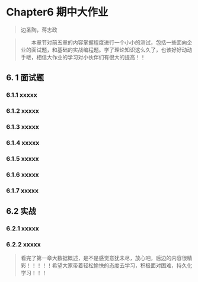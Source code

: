 # Chapter6 期中大作业

> 边圣陶，蒋志政

> &emsp;&emsp;本章节对前五章的内容掌握程度进行一个小小的测试，包括一些面向企业的面试题，和基础的实战编程题。学了理论知识这么久了，也该好好动动手喽，相信大作业的学习对小伙伴们有很大的提高！！

## 6. 1 面试题

### 6.1.1 xxxxx



### 6.1.2 xxxxx



### 6.1.3 xxxxx



### 6.1.4 xxxxx



### 6.1.5 xxxxx



### 6.1.6 xxxxx



### 6.1.7 xxxxx





## 6.2 实战

### 6.2.1 xxxxx



### 6.2.2 xxxxx







> 看完了第一章大数据概述，是不是感觉意犹未尽，放心吧，后边的内容很精彩！！！！！希望大家带着轻松愉快的态度去学习，积极面对困难，持久化学习！！！

